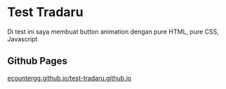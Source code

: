 # Test Tradaru
Di test ini saya membuat button animation dengan pure HTML, pure CSS, Javascript

## Github Pages
[ecountergg.github.io/test-tradaru.github.io](https://ecountergg.github.io/test-tradaru.github.io/)
